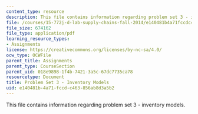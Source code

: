 ```yaml
---
content_type: resource
description: This file contains information regarding problem set 3 - inventory models.
file: /courses/15-772j-d-lab-supply-chains-fall-2014/e140481b4a71fccdc463856ab8d3a5b2_MIT15_772JF14_ProblemSet3.pdf
file_size: 674162
file_type: application/pdf
learning_resource_types:
- Assignments
license: https://creativecommons.org/licenses/by-nc-sa/4.0/
ocw_type: OCWFile
parent_title: Assignments
parent_type: CourseSection
parent_uid: 018e9898-1f4b-7421-3a5c-67dc7735ca78
resourcetype: Document
title: Problem Set 3 - Inventory Models
uid: e140481b-4a71-fccd-c463-856ab8d3a5b2
---
```

This file contains information regarding problem set 3 - inventory models.